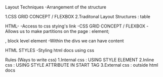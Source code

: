 Layout Techniques
-Arrangement of the structure

1.CSS GRID CONCEPT / FLEXBOX 
2.Traditonal Layout Structures : table

HTML-
-Access to css stying's link
-CSS GRID CONCEPT / FLEXBOX
-Allows us to make partitions on the page : element;<div> , block level element
-Within the divs we can have content

HTML STYLES
-Styling html docs using css

Rules (Ways to write css)
 1.Internal css : USING STYLE ELEMENT
 2.Inline css : USING STYLE ATTRIBUTE IN START TAG
 3.External css : outside html docs